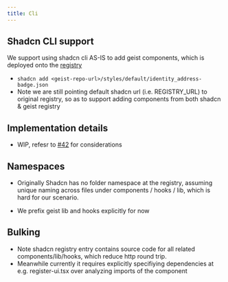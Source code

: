 ```yaml
---
title: Cli
---
```



## Shadcn CLI support

We support using shadcn cli AS-IS to add geist components, which is deployed onto the [registry](https://ui.shadcn.com/docs/registry)


- `shadcn add <geist-repo-url>/styles/default/identity_address-badge.json`
- Note we are still pointing default shadcn url (i.e. REGISTRY_URL) to original registry, so as to support adding components from both shadcn & geist registry


## Implementation details
- WIP, refesr to [#42](https://github.com/fractaldotbox/geist-dapp-kit/issues/42) for considerations


## Namespaces
- Originally Shadcn has no folder namespace at the registry, assuming unique naming across files under components / hooks / lib, which is hard for our scenario.

- We prefix geist lib and hooks explicitly for now

## Bulking
- Note shadcn registry entry contains source code for all related components/lib/hooks, which reduce http round trip.
- Meanwhile currently it requires explicitly specifiying dependencies at e.g. register-ui.tsx over analyzing imports of the component